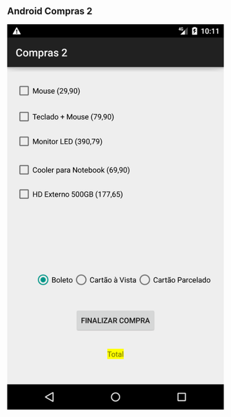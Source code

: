 
## Android Compras 2

![pagina index](https://raw.githubusercontent.com/joaorik/android-compras2/master/index.png)
